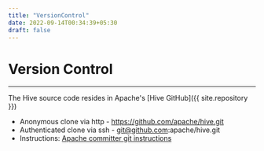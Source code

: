 ```yaml
---
title: "VersionControl"
date: 2022-09-14T00:34:39+05:30
draft: false
---
```


<!---
  Licensed to the Apache Software Foundation (ASF) under one
  or more contributor license agreements.  See the NOTICE file
  distributed with this work for additional information
  regarding copyright ownership.  The ASF licenses this file
  to you under the Apache License, Version 2.0 (the
  "License"); you may not use this file except in compliance
  with the License.  You may obtain a copy of the License at

  http://www.apache.org/licenses/LICENSE-2.0

  Unless required by applicable law or agreed to in writing,
  software distributed under the License is distributed on an
  "AS IS" BASIS, WITHOUT WARRANTIES OR CONDITIONS OF ANY
  KIND, either express or implied.  See the License for the
  specific language governing permissions and limitations
  under the License. -->

# Version Control
---

The Hive source code resides in Apache's [Hive GitHub]({{ site.repository }})

* Anonymous clone via http - <https://github.com/apache/hive.git>
* Authenticated clone via ssh - git@github.com:apache/hive.git
* Instructions: [Apache committer git instructions](https://git.apache.org/)

